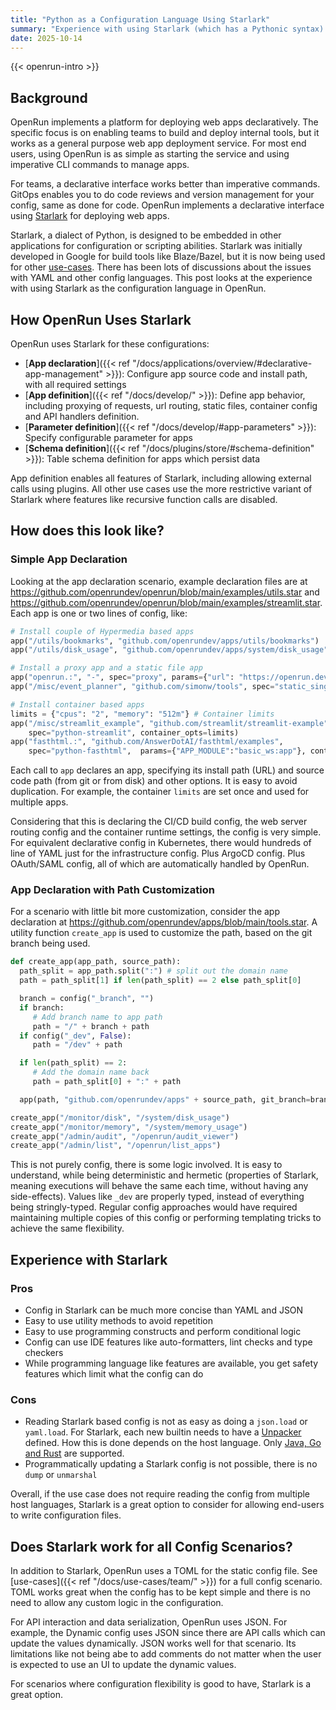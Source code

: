 ```yaml
---
title: "Python as a Configuration Language Using Starlark"
summary: "Experience with using Starlark (which has a Pythonic syntax) for most configuration needs in OpenRun."
date: 2025-10-14
---
```


{{< openrun-intro >}}

## Background

OpenRun implements a platform for deploying web apps declaratively. The specific focus is on enabling teams to build and deploy internal tools, but it works as a general purpose web app deployment service. For most end users, using OpenRun is as simple as starting the service and using imperative CLI commands to manage apps.

For teams, a declarative interface works better than imperative commands. GitOps enables you to do code reviews and version management for your config, same as done for code. OpenRun implements a declarative interface using [Starlark](https://starlark-lang.org/) for deploying web apps.

Starlark, a dialect of Python, is designed to be embedded in other applications for configuration or scripting abilities. Starlark was initially developed in Google for build tools like Blaze/Bazel, but it is now being used for other [use-cases](https://github.com/laurentlb/awesome-starlark?tab=readme-ov-file#users). There has been lots of discussions about the issues with YAML and other config languages. This post looks at the experience with using Starlark as the configuration language in OpenRun.

## How OpenRun Uses Starlark

OpenRun uses Starlark for these configurations:

- [**App declaration**]({{< ref "/docs/applications/overview/#declarative-app-management" >}}): Configure app source code and install path, with all required settings
- [**App definition**]({{< ref "/docs/develop/" >}}): Define app behavior, including proxying of requests, url routing, static files, container config and API handlers definition.
- [**Parameter definition**]({{< ref "/docs/develop/#app-parameters" >}}): Specify configurable parameter for apps
- [**Schema definition**]({{< ref "/docs/plugins/store/#schema-definition" >}}): Table schema definition for apps which persist data

App definition enables all features of Starlark, including allowing external calls using plugins. All other use cases use the more restrictive variant of Starlark where features like recursive function calls are disabled.

## How does this look like?

### Simple App Declaration

Looking at the app declaration scenario, example declaration files are at https://github.com/openrundev/openrun/blob/main/examples/utils.star and https://github.com/openrundev/openrun/blob/main/examples/streamlit.star. Each app is one or two lines of config, like:

```python
# Install couple of Hypermedia based apps
app("/utils/bookmarks", "github.com/openrundev/apps/utils/bookmarks")
app("/utils/disk_usage", "github.com/openrundev/apps/system/disk_usage")

# Install a proxy app and a static file app
app("openrun.:", "-", spec="proxy", params={"url": "https://openrun.dev"}) # Installs on openrun.localhost domain
app("/misc/event_planner", "github.com/simonw/tools", spec="static_single", params={"index": "event-planner.html"})

# Install container based apps
limits = {"cpus": "2", "memory": "512m"} # Container limits
app("/misc/streamlit_example", "github.com/streamlit/streamlit-example", git_branch="master",
    spec="python-streamlit", container_opts=limits)
app("fasthtml.:", "github.com/AnswerDotAI/fasthtml/examples",
    spec="python-fasthtml",  params={"APP_MODULE":"basic_ws:app"}, container_opts=limits)
```

Each call to `app` declares an app, specifying its install path (URL) and source code path (from git or from disk) and other options. It is easy to avoid duplication. For example, the container `limits` are set once and used for multiple apps.

Considering that this is declaring the CI/CD build config, the web server routing config and the container runtime settings, the config is very simple. For equivalent declarative config in Kubernetes, there would hundreds of line of YAML just for the infrastructure config. Plus ArgoCD config. Plus OAuth/SAML config, all of which are automatically handled by OpenRun.

### App Declaration with Path Customization

For a scenario with little bit more customization, consider the app declaration at https://github.com/openrundev/apps/blob/main/tools.star. A utility function `create_app` is used to customize the path, based on the git branch being used.

```python
def create_app(app_path, source_path):
  path_split = app_path.split(":") # split out the domain name
  path = path_split[1] if len(path_split) == 2 else path_split[0]

  branch = config("_branch", "")
  if branch:
     # Add branch name to app path
     path = "/" + branch + path
  if config("_dev", False):
     path = "/dev" + path

  if len(path_split) == 2:
     # Add the domain name back
     path = path_split[0] + ":" + path

  app(path, "github.com/openrundev/apps" + source_path, git_branch=branch)

create_app("/monitor/disk", "/system/disk_usage")
create_app("/monitor/memory", "/system/memory_usage")
create_app("/admin/audit", "/openrun/audit_viewer")
create_app("/admin/list", "/openrun/list_apps")
```

This is not purely config, there is some logic involved. It is easy to understand, while being deterministic and hermetic (properties of Starlark, meaning executions will behave the same each time, without having any side-effects). Values like `_dev` are properly typed, instead of everything being stringly-typed. Regular config approaches would have required maintaining multiple copies of this config or performing templating tricks to achieve the same flexibility.

## Experience with Starlark

### Pros

- Config in Starlark can be much more concise than YAML and JSON
- Easy to use utility methods to avoid repetition
- Easy to use programming constructs and perform conditional logic
- Config can use IDE features like auto-formatters, lint checks and type checkers
- While programming language like features are available, you get safety features which limit what the config can do

### Cons

- Reading Starlark based config is not as easy as doing a `json.load` or `yaml.load`. For Starlark, each new builtin needs to have a [Unpacker](https://github.com/openrundev/openrun/blob/main/internal/app/apptype/builtins.go) defined. How this is done depends on the host language. Only [Java, Go and Rust](https://github.com/laurentlb/awesome-starlark?tab=readme-ov-file#getting-started) are supported.
- Programmatically updating a Starlark config is not possible, there is no `dump` or `unmarshal`

Overall, if the use case does not require reading the config from multiple host languages, Starlark is a great option to consider for allowing end-users to write configuration files.

## Does Starlark work for all Config Scenarios?

In addition to Starlark, OpenRun uses a TOML for the static config file. See [use-cases]({{< ref "/docs/use-cases/team/" >}}) for a full config scenario. TOML works great when the config has to be kept simple and there is no need to allow any custom logic in the configuration.

For API interaction and data serialization, OpenRun uses JSON. For example, the Dynamic config uses JSON since there are API calls which can update the values dynamically. JSON works well for that scenario. Its limitations like not being abe to add comments do not matter when the user is expected to use an UI to update the dynamic values.

For scenarios where configuration flexibility is good to have, Starlark is a great option.
